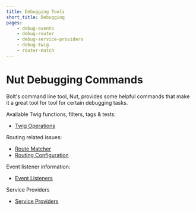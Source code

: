 ```yaml
---
title: Debugging Tools
short_title: Debugging
pages:
    - debug-events
    - debug-router
    - debug-service-providers
    - debug-twig
    - router-match
---
```

Nut Debugging Commands
======================

Bolt's command line tool, Nut, provides some helpful commands that make it a
great tool for tool for certain debugging tasks.

Available Twig functions, filters, tags & tests:
  * [Twig Operations](./debug/debug-twig)

Routing related issues:
  * [Route Matcher](./debug/router-match)
  * [Routing Configuration](./debug/debug-router)

Event listener information:
  * [Event Listeners](./debug/debug-events)

Service Providers
  * [Service Providers](./debug/debug-service-providers)
